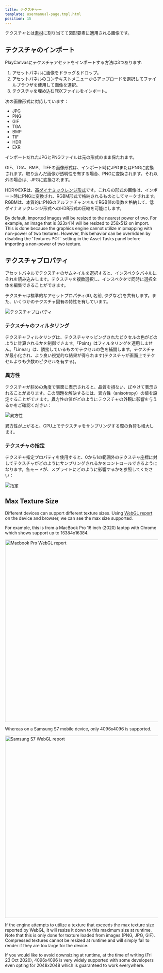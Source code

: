 ```yaml
---
title: テクスチャー
template: usermanual-page.tmpl.html
position: 15
---
```


テクスチャとは[素材][1]に割り当てて図形要素に適用される画像です。

## テクスチャのインポート

PlayCanvasにテクスチャアセットをインポートする方法は3つあります:

1. アセットパネルに画像をドラッグ＆ドロップ。
2. アセットパネルのコンテキストメニューからアップロードを選択してファイルブラウザを使用して画像を選択。
3. テクスチャを埋め込むFBXファイルをインポート。

次の画像形式に対応しています：

* JPG
* PNG
* GIF
* TGA
* BMP
* TIF
* HDR
* EXR

インポートだれたJPGとPNGファイルは元の形式のまま保たれます。

GIF、TGA、BMP、TIFFの画像形式は、インポート時にJPGまたはPNGに変換されます。取り込んだ画像が透明性を有する場合、PNGに変換されます。それ以外の場合は、JPGに変換されます。

HDRやEXRは、[高ダイナミックレンジ形式][2]です。これらの形式の画像は、インポート時にPNGに変換され、RGBM形式で格納されるものとしてマークされます。RGBMは、本質的にPNGのアルファチャンネルでRGB値の乗数を格納して、低ダイナミックレンジ形式へのHDR形式の圧縮を可能にします。

By default, imported images will be resized to the nearest power of two. For example, an image that is 323x414 will be resized to 256x512 on import. This is done because the graphics engine cannot utilize mipmapping with non-power of two textures. However, this behavior can be overridden by disabling the 'Textures POT' setting in the Asset Tasks panel before importing a non-power of two texture.

## テクスチャプロパティ

アセットパネルでテクスチャのサムネイルを選択すると、インスペクタパネルにそれを読み込みします。テクスチャを複数選択し、インスペクタで同時に選択全体を編集できることができます。

テクスチャは標準的なアセットプロパティ(ID, 名前, タグなど)を共有します。また、いくつかのテクスチャ固有の特性を有しています。

![テクスチャプロパティ][3]

### テクスチャのフィルタリング

テクスチャフィルタリングは、テクスチャマッピングされたピクセルの色がどのように計算されるかを制御できます。「Point」はフィルタリングを適用しません。「Linear」は、隣接しているものでテクセルの色を補間します。テクスチャが最小化され、より良い視覚的な結果が得られます(テクスチャが画面上でテクセルよりも少数のピクセルを有する)。

### 異方性

テクスチャが斜めの角度で表面に表示されると、品質を損ない、ぼやけて表示されることがあります。この問題を解決するには、異方性（anisotropy）の値を設定することができます。異方性の値がどのようにテクスチャの外観に影響を与えるかをご確認ください：

![異方性][4]

異方性が上がると、GPU上でテクスチャをサンプリングする際の負荷も増大します。

### テクスチャの指定

テクスチャ指定プロパティを使用すると、0から1の範囲外のテクスチャ座標に対してテクスチャがどのようにサンプリングされるかをコントロールできるようになります。各モードが、スプライトにどのように影響するかを参照してください：

![指定][5]

## Max Texture Size

Different devices can support different texture sizes. Using [WebGL report][7] on the device and browser, we can see the max size supported.

For example, this is from a MacBook Pro 16 inch (2020) laptop with Chrome which shows support up to 16384x16384.

<img src="/images/user-manual/assets/textures/mac-webgl-report.png" alt="Macbook Pro WebGL report" style="width: 600px;"/>

Whereas on a Samsung S7 mobile device, only 4096x4096 is supported.

<img src="/images/user-manual/assets/textures/samsung-s7-webgl-report.jpg" alt="Samsung S7 WebGL report" style="width: 600px;"/>

If the engine attempts to utilize a texture that exceeds the max texture size reported by WebGL, it will resize it down to this maximum size at runtime. Note that this is only done for texture loaded from images (PNG, JPG, GIF). Compressed textures cannot be resized at runtime and will simply fail to render if they are too large for the device.

If you would like to avoid downsizing at runtime, at the time of writing (Fri 23 Oct 2020), 4096x4096 is very widely supported with some developers even opting for 2048x2048 which is guaranteed to work everywhere.

[1]: /user-manual/assets/materials
[2]: https://en.wikipedia.org/wiki/High-dynamic-range_imaging
[3]: /images/user-manual/assets/textures/texture-properties.png
[4]: /images/user-manual/assets/textures/anisotropy.png
[5]: /images/user-manual/assets/textures/texture-address.png
[7]: https://webglreport.com/

